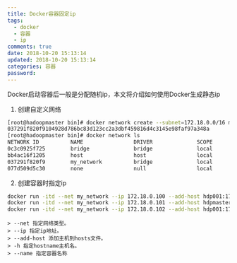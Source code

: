 ```yaml
---
title: Docker容器固定ip
tags:
  - docker
  - 容器
  - ip
comments: true
date: 2018-10-20 15:13:14
updated: 2018-10-20 15:13:14
categories: 容器
password:
---
```

Docker启动容器后一般是分配随机ip，本文将介绍如何使用Docker生成静态ip
<!-- more -->
1. 创建自定义网络
```bash
[root@hadoopmaster bin]# docker network create --subnet=172.18.0.0/16 my_network
037291f820f9104928d786bc83d123cc2a3dbf459816d4c3145e98faf97a348a
[root@hadoopmaster bin]# docker network ls
NETWORK ID          NAME                DRIVER              SCOPE
0c3c0925f725        bridge              bridge              local
bb4ac16f1205        host                host                local
037291f820f9        my_network          bridge              local
077d509d5c30        none                null                local
```

2. 创建容器时指定ip
```bash
docker run -itd --net my_network --ip 172.18.0.100 --add-host hdp001:172.18.0.101 --add-host hdp002:172.18.0.102 -h hdpmaster --name hdpmaster -p 8088:8088 -p 50070:50070 cyanidehm/hadoop:0.3 /bin/bash
docker run -itd --net my_network --ip 172.18.0.101 --add-host hdpmaster:172.18.0.100 --add-host hdp002:172.18.0.102 -h hdp001 --name hdp001 cyanidehm/hadoop:0.3 /bin/bash
docker run -itd --net my_network --ip 172.18.0.102 --add-host hdp001:172.18.0.101 --add-host hdpmaster:172.18.0.100 -h hdp002 --name hdp002 cyanidehm/hadoop:0.3 /bin/bash
```
    > --net 指定网络类型。
    > --ip 指定ip地址。
    > --add-host 添加主机到hosts文件。
    > -h 指定hostname主机名。
    > --name 指定容器名称
